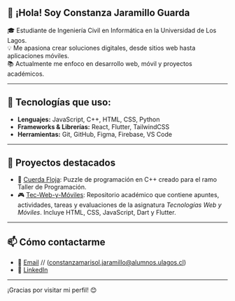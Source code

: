 ## 👋 ¡Hola! Soy Constanza Jaramillo Guarda

🎓 Estudiante de Ingeniería Civil en Informática en la Universidad de Los Lagos.  
💡 Me apasiona crear soluciones digitales, desde sitios web hasta aplicaciones móviles.  
📚 Actualmente me enfoco en desarrollo web, móvil y proyectos académicos.

---

## 🚀 Tecnologías que uso:

- **Lenguajes:** JavaScript, C++, HTML, CSS, Python
- **Frameworks & Librerías:** React, Flutter, TailwindCSS
- **Herramientas:** Git, GitHub, Figma, Firebase, VS Code

---

## 📌 Proyectos destacados

- 🧩 [Cuerda Floja](https://github.com/ConiMJG/cuerdafloja): Puzzle de programación en C++ creado para el ramo Taller de Programación.
- 🎮 [Tec-Web-y-Móviles](https://github.com/ConiMJG/Tec-Web-y-Moviles): Repositorio académico que contiene apuntes, actividades, tareas y evaluaciones de la asignatura *Tecnologías Web y Móviles*. Incluye HTML, CSS, JavaScript, Dart y Flutter.

---

## 📫 Cómo contactarme

- 💌 [Email](constanzaj4@gmail.com) // (constanzamarisol.jaramillo@alumnos.ulagos.cl)
- 💼 [LinkedIn](www.linkedin.com/in/constanza-jaramillo-guarda)

---

¡Gracias por visitar mi perfil! 😊
